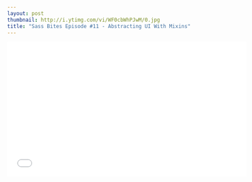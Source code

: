 ```yaml
---
layout: post
thumbnail: http://i.ytimg.com/vi/WF0cbWhPJwM/0.jpg 
title: "Sass Bites Episode #11 - Abstracting UI With Mixins"
---
```


<iframe width='560' height='315' src='//www.youtube.com/embed/WF0cbWhPJwM' frameborder='0' allowfullscreen></iframe>